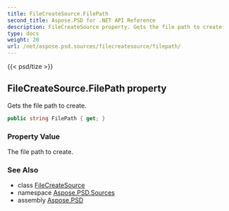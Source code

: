 ```yaml
---
title: FileCreateSource.FilePath
second_title: Aspose.PSD for .NET API Reference
description: FileCreateSource property. Gets the file path to create
type: docs
weight: 20
url: /net/aspose.psd.sources/filecreatesource/filepath/
---
```

{{< psd/tize >}}
## FileCreateSource.FilePath property

Gets the file path to create.

```csharp
public string FilePath { get; }
```

### Property Value

The file path to create.

### See Also

* class [FileCreateSource](../)
* namespace [Aspose.PSD.Sources](../../../aspose.psd.sources/)
* assembly [Aspose.PSD](../../../)



